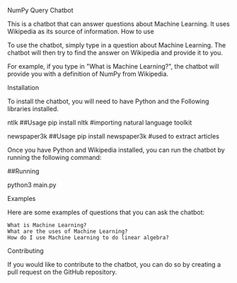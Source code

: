 NumPy Query Chatbot

This is a chatbot that can answer questions about Machine Learning. It uses Wikipedia as its source of information.
How to use

To use the chatbot, simply type in a question about Machine Learning. The chatbot will then try to find the answer on Wikipedia and provide it to you.

For example, if you type in "What is Machine Learning?", the chatbot will provide you with a definition of NumPy from Wikipedia.

Installation

To install the chatbot, you will need to have Python and the Following libraries installed.

ntlk
##Usage
pip install nltk  #importing natural language toolkit

newspaper3k
##Usage
pip install newspaper3k  #used to extract articles

Once you have Python and Wikipedia installed, you can run the chatbot by running the following command:

##Running

python3 main.py

Examples

Here are some examples of questions that you can ask the chatbot:

    What is Machine Learning?
    What are the uses of Machine Learning?
    How do I use Machine Learning to do linear algebra?

Contributing

If you would like to contribute to the chatbot, you can do so by creating a pull request on the GitHub repository.
